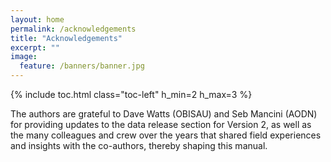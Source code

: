 ```yaml
---
layout: home
permalink: /acknowledgements
title: "Acknowledgements"
excerpt: ""
image:
  feature: /banners/banner.jpg
---
```

{% include toc.html class="toc-left" h_min=2 h_max=3 %}

The authors are grateful to Dave Watts (OBISAU) and Seb Mancini (AODN) for providing updates to the data release section for Version 2, as well as the many colleagues and crew over the years that shared field experiences and insights with the co-authors, thereby shaping this manual. 